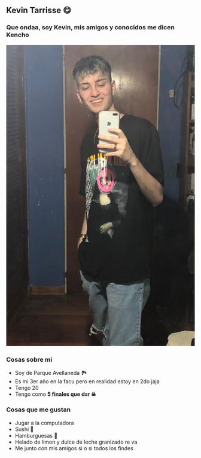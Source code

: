 ## Kevin Tarrisse 😋
### Que ondaa, soy Kevin, mis amigos y conocidos me dicen Kencho

![yo antes de salir](Fotoo.jpg)

### Cosas sobre mi
* Soy de Parque Avellaneda 🏞
* Es mi 3er año en la facu pero en realidad estoy en 2do jaja
* Tengo 20
* Tengo como **5 finales que dar ☠**

### Cosas que me gustan
* Jugar a la computadora
* Sushi 🍣
* Hamburguesas 🍔
* Helado de limon y dulce de leche granizado re va
* Me junto con mis amigos si o si todos los findes
